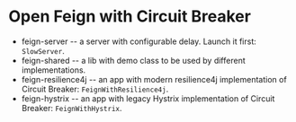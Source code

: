 # Open Feign with Circuit Breaker

* feign-server -- a server with configurable delay. Launch it first: `SlowServer`.
* feign-shared -- a lib with demo class to be used by different implementations.
* feign-resilience4j -- an app with modern resilience4j implementation of Circuit Breaker: `FeignWithResilience4j`.
* feign-hystrix -- an app with legacy Hystrix implementation of Circuit Breaker: `FeignWithHystrix`.
